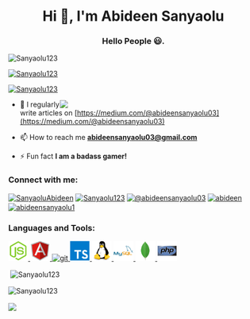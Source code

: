 <h1 align="center">Hi 👋, I'm Abideen Sanyaolu</h1>
<h3 align="center">Hello People 😃.</h3>

<p align="left"> <img src="https://komarev.com/ghpvc/?username=Sanyaolu123&label=Profile%20views&color=blueviolet&style=for-the-badge" alt="Sanyaolu123" /> </p>

<p align="left"> <a href="#"><img src="https://github-profile-trophy.vercel.app/?username=Sanyaolu123&theme=tokyonight" alt="Sanyaolu123" /></a> </p>

<p align="left"> <a href="https://twitter.com/SanyaoluAbideen" target="blank"><img src="https://img.shields.io/twitter/follow/SanyaoluAbideen?logo=twitter&style=for-the-badge" alt="Sanyaolu123" /></a> </p>
<img align="right" width= "400" src="https://media.giphy.com/media/du3J3cXyzhj75IOgvA/giphy.gif"/>


- 📝 I regularly write articles on [https://medium.com/@abideensanyaolu03](https://medium.com/@abideensanyaolu03)

- 📫 How to reach me **abideensanyaolu03@gmail.com**

- ⚡ Fun fact **I am a badass gamer!**

<h3 align="left">Connect with me:</h3>
<p align="left">
<a href="https://twitter.com/SanyaoluAbideen" target="_blank"><img align="center" src="https://raw.githubusercontent.com/rahuldkjain/github-profile-readme-generator/master/src/images/icons/Social/twitter.svg" alt="SanyaoluAbideen" height="30" width="40" /></a>
<a href="https://www.linkedin.com/in/sanyaolu-abideen-826691228/" target="_blank"><img align="center" src="https://raw.githubusercontent.com/rahuldkjain/github-profile-readme-generator/master/src/images/icons/Social/linked-in-alt.svg" alt="Sanyaolu123" height="30" width="40" /></a>
<a href="https://medium.com/@abideensanyaolu03" target="_blank"><img align="center" src="https://raw.githubusercontent.com/rahuldkjain/github-profile-readme-generator/master/src/images/icons/Social/medium.svg" alt="@abideensanyaolu03" height="30" width="40" /></a>
<a href="https://www.codechef.com/users/abideen" target="_blank"><img align="center" src="https://cdn.jsdelivr.net/npm/simple-icons@3.1.0/icons/codechef.svg" alt="abideen" height="30" width="40" /></a>
<a href="https://www.hackerrank.com/abideensanyaolu1" target="_blank"><img align="center" src="https://raw.githubusercontent.com/rahuldkjain/github-profile-readme-generator/master/src/images/icons/Social/hackerrank.svg" alt="abideensanyaolu1" height="30" width="40" /></a>
</p>

<h3 align="left">Languages and Tools:</h3>
<p align="left"> <a href="https://www.w3schools.com/nodejs/" target="_blank"> <img src="https://raw.githubusercontent.com/devicons/devicon/master/icons/nodejs/nodejs-original.svg" alt="NodeJs" width="40" height="40"/> </a> <a href="https://www.w3schools.com/angular/" target="_blank"> <img src="https://raw.githubusercontent.com/devicons/devicon/master/icons/angularjs/angularjs-original.svg" alt="Angular" width="40" height="40"/> </a> <a href="https://git-scm.com/" target="_blank"> <img src="https://www.vectorlogo.zone/logos/git-scm/git-scm-icon.svg" alt="git" width="40" height="40"/> </a> <a href="https://www.w3schools.com/typescript/" target="_blank"> <img src="https://raw.githubusercontent.com/devicons/devicon/master/icons/typescript/typescript-original.svg" alt="html5" width="40" height="40"/> </a> <a href="https://www.linux.org/" target="_blank"> <img src="https://raw.githubusercontent.com/devicons/devicon/master/icons/linux/linux-original.svg" alt="linux" width="40" height="40"/> </a> <a href="https://www.mysql.com/" target="_blank"> <img src="https://raw.githubusercontent.com/devicons/devicon/master/icons/mysql/mysql-original-wordmark.svg" alt="mysql" width="40" height="40"/> </a> <a href="https://www.mongodb.com/basics" target="_blank"> <img src="https://raw.githubusercontent.com/devicons/devicon/master/icons/mongodb/mongodb-original.svg" alt="MongoDb" width="40" height="40"/> </a> <a href="https://www.w3schools.com/php/" target="_blank"> <img src="https://raw.githubusercontent.com/devicons/devicon/master/icons/php/php-original.svg" alt="Php" width="40" height="40"/> </a> </p>

<p>&nbsp;<img align="center" src="https://github-readme-stats.vercel.app/api?username=Sanyaolu123&show_icons=true&locale=en&theme=blueberry" alt="Sanyaolu123" /></p>

<p><img align="center" src="https://github-readme-streak-stats.herokuapp.com/?user=Sanyaolu123&theme=blueberry" alt="Sanyaolu123" /></p>
<p><img align="center" src = "https://github-readme-stats.vercel.app/api/top-langs/?username=chrisegbaaaibon&theme=blueberry"></p>
